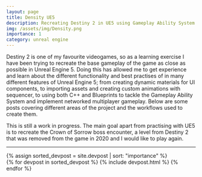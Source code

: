 ```yaml
---
layout: page
title: Density UE5
description: Recreating Destiny 2 in UE5 using Gameplay Ability System and other features.
img: /assets/img/Density.png
importance: 1
category: unreal engine
---
```


Destiny 2 is one of my favourite videogames, so as a learning exercise I have been trying to recreate the base gameplay of the game as close as possible in Unreal Engine 5. Doing this has allowed me to get experience and learn about the different functionality 
and best practises of in many different features of Unreal Engine 5; from creating dynamic materials for UI components, to importing assets and creating custom animations with sequencer, to using both C++ and Blueprints to tackle the Gameplay Ability System and implement networked multiplayer gameplay.
Below are some posts covering different areas of the project and the workflows used to create them.

This is still a work in progress. The main goal apart from practising with UE5 is to recreate the Crown of Sorrow boss encounter, a level from Destiny 2 that was removed from the game in 2020  and I would like to play again.

<hr>
<div class="devpost">
  {% assign sorted_devpost = site.devpost | sort: "importance" %}
    <!-- Generate cards for each project -->
    <div class="grid">
    {% for devpost in sorted_devpost %}
        {% include devpost.html %}
    {% endfor %}
    </div>

</div>

